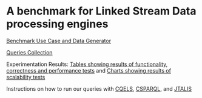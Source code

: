 # A benchmark for Linked Stream Data processing engines #

[Benchmark Use Case and Data Generator](http://code.google.com/p/lsbench/wiki/benchmark_usecase)

[Queries Collection](http://code.google.com/p/lsbench/wiki/queries_list)


Experimentation Results: [Tables showing results of functionality, correctness and performance tests](http://code.google.com/p/lsbench/wiki/experimentation_tables) and [Charts showing results of scalability tests](http://code.google.com/p/lsbench/wiki/experimentation_charts)

Instructions on how to run our queries with [CQELS](http://code.google.com/p/lsbench/wiki/howto_cqels), [CSPARQL](http://code.google.com/p/lsbench/wiki/howto_csparql), and [JTALIS](http://code.google.com/p/lsbench/wiki/howto_jtalis)